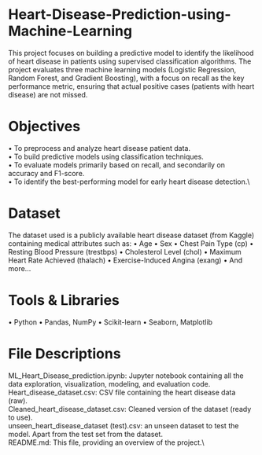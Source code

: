 # Heart-Disease-Prediction-using-Machine-Learning
This project focuses on building a predictive model to identify the likelihood of heart disease in patients using supervised classification algorithms. The project evaluates three machine learning models (Logistic Regression, Random Forest, and Gradient Boosting), with a focus on recall as the key performance metric, ensuring that actual positive cases (patients with heart disease) are not missed.

# Objectives
•	To preprocess and analyze heart disease patient data.\
•	To build predictive models using classification techniques.\
•	To evaluate models primarily based on recall, and secondarily on accuracy and F1-score.\
•	To identify the best-performing model for early heart disease detection.\

# Dataset
The dataset used is a publicly available heart disease dataset (from Kaggle) containing medical attributes such as:
•	Age
•	Sex
•	Chest Pain Type (cp)
•	Resting Blood Pressure (trestbps)
•	Cholesterol Level (chol)
•	Maximum Heart Rate Achieved (thalach)
•	Exercise-Induced Angina (exang)
•	And more...

# Tools & Libraries
•	Python
•	Pandas, NumPy
•	Scikit-learn
•	Seaborn, Matplotlib

# File Descriptions
ML_Heart_Disease_prediction.ipynb: Jupyter notebook containing all the data exploration, visualization, modeling, and evaluation code.\
Heart_disease_dataset.csv: CSV file containing the heart disease data (raw).\
Cleaned_heart_disease_dataset.csv: Cleaned version of the dataset (ready to use).\
unseen_heart_disease_dataset (test).csv: an unseen dataset to test the model. Apart from the test set from the dataset.\
README.md: This file, providing an overview of the project.\

